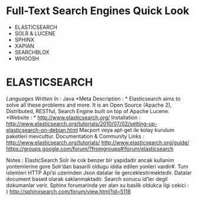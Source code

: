 
Full-Text Search Engines Quick Look
======================

 - ELASTICSEARCH
 - SOLR & LUCENE
 - SPHINX
 - XAPIAN
 - SEARCHBLOX
 - WHOOSH

ELASTICSEARCH
============
*Languages Written In :* 
Java
*Meta Description : *
Elasticsearch aims to solve all these problems and more. It is an Open Source (Apache 2), Distributed, RESTful, Search Engine built on top of Apache Lucene.
*Website : *
http://www.elasticsearch.org/
Installation : http://www.elasticsearch.org/tutorials/2010/07/02/setting-up-elasticsearch-on-debian.html 
Macport veya apt-get ile kolay kurulum paketleri mevcuttur.
Documentation & Community Links :  
http://www.elasticsearch.org/tutorials/
http://www.elasticsearch.org/guide/ 
https://groups.google.com/forum/?fromgroups#!forum/elasticsearch 

Notes : ElasticSearch Solr ile cok benzer bir yapidadir ancak kullanim yontemlerine gore Solr’dan basarili oldugu iddia edilen yonleri vardir#. Tum islemleri HTTP Api’si uzerinden Json datalar ile gerceklestirmektedir. Datalar document based olarak saklanmaktadir. Search sonucu  id’ler degil dokumanlar verir.
Sphinx forumarinda yer alan su baslik oldukca ilgi cekici : ) http://sphinxsearch.com/forum/view.html?id=5118 

